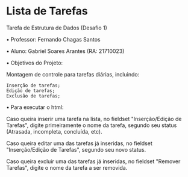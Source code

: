 # Lista de Tarefas
Tarefa de Estrutura de Dados (Desafio 1)

• Professor: Fernando Chagas Santos

• Aluno: Gabriel Soares Arantes (RA: 21710023)

• Objetivos do Projeto:

  Montagem de controle para tarefas diárias, incluindo:
  
    Inserção de tarefas;
    Edição de tarefas;
    Exclusão de tarefas;

• Para executar o html:

Caso queira inserir uma tarefa na lista, no fieldset "Inserção/Edição de Tarefas", digite primeiramente o nome da tarefa, segundo seu status (Atrasada, incompleta, concluída, etc).

Caso queira editar uma das tarefas já inseridas, no fieldset "Inserção/Edição de Tarefas", segundo seu novo status.

Caso queira excluir uma das tarefas já inseridas, no fieldset "Remover Tarefas", digite o nome da tarefa a ser removida.
